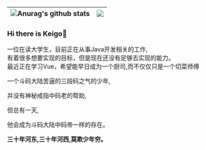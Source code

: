 
| <img align="center" src="https://github-readme-stats.vercel.app/api?username=SliverKeigo&show_icons=true&theme=vue&hide=contribs,prs&hide_border=true" alt="Anurag's github stats" /> | <img align="center" src="https://github-readme-stats.vercel.app/api/top-langs/?username=SliverKeigo&layout=compact&theme=vue&hide_border=true" /> |
| ------------- | ------------- |


### Hi there is Keigo👋  

一位在读大学生，目前正在从事Java开发相关的工作,   
有着很多想要实现的目标，但是现在还没有足够去实现的能力。  
最近正在学习Vue，希望能早日成为一个厨司,而不仅仅只是一个切菜师傅

一个斗码大陆苦逼的三段码之气的少年,

并没有神秘戒指中码老的帮助,

但总有一天,

他会成为斗码大陆中码帝一样的存在。

**三十年河东,三十年河西,莫欺少年穷。**

<!--
**SliverKeigo/SliverKeigo** is a ✨ _special_ ✨ repository because its `README.md` (this file) appears on your GitHub profile.

Here are some ideas to get you started:


- 🔭 I’m currently working on ...
- 🌱 I’m currently learning ...
- 👯 I’m looking to collaborate on ...
- 🤔 I’m looking for help with ...
- 💬 Ask me about ...
- 📫 How to reach me: ...
- 😄 Pronouns: ...
- ⚡ Fun fact: ...
-->
